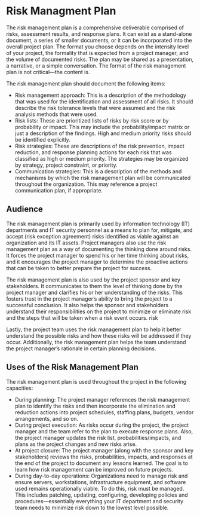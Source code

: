 # Risk Managment Plan

The risk management plan is a comprehensive deliverable comprised of risks, assessment results, and response plans. It can exist as a stand-alone document, a series of smaller documents, or it can be incorporated into the overall project plan. The format you choose depends on the intensity level of your project, the formality that is expected from a project manager, and the volume of documented risks. The plan may be shared as a presentation, a narrative, or a simple conversation. The format of the risk management plan is not critical—the content is.

The risk management plan should document the following items:

- Risk management approach: This is a description of the methodology that was used for the identification and assessment of all risks. It should describe the risk tolerance levels that were assumed and the risk analysis methods that were used.
- Risk lists: These are prioritized lists of risks by risk score or by probability or impact. This may include the probability/impact matrix or just a description of the findings. High and medium priority risks should be identified explicitly.
- Risk strategies: These are descriptions of the risk prevention, impact reduction, and response planning actions for each risk that was classified as high or medium priority. The strategies may be organized by strategy, project constraint, or priority. 
- Communication strategies: This is a description of the methods and mechanisms by which the risk management plan will be communicated throughout the organization. This may reference a project communication plan, if appropriate.

## Audience

The risk management plan is primarily used by information technology (IT) departments and IT security personnel as a means to plan for, mitigate, and accept (risk exception agreement) risks identified as viable against an organization and its IT assets. Project managers also use the risk management plan as a way of documenting the thinking done around risks. It forces the project manager to spend his or her time thinking about risks, and it encourages the project manager to determine the proactive actions that can be taken to better prepare the project for success.

The risk management plan is also used by the project sponsor and key stakeholders. It communicates to them the level of thinking done by the project manager and clarifies his or her understanding of the risks. This fosters trust in the project manager’s ability to bring the project to a successful conclusion. It also helps the sponsor and stakeholders understand their responsibilities on the project to minimize or eliminate risk and the steps that will be taken when a risk event occurs.	risk

Lastly, the project team uses the risk management plan to help it better understand the possible risks and how these risks will be addressed if they occur. Additionally, the risk management plan helps the team understand the project manager’s rationale in certain planning decisions.

## Uses of the Risk Management Plan

The risk management plan is used throughout the project in the following capacities:

- During planning: The project manager references the risk management plan to identify the risks and then incorporate the elimination and reduction actions into project schedules, staffing plans, budgets, vendor arrangements, and so on.
- During project execution: As risks occur during the project, the project manager and the team refer to the plan to execute response plans. Also, the project manager updates the risk list, probabilities/impacts, and plans as the project changes and new risks arise.
- At project closure: The project manager (along with the sponsor and key stakeholders) reviews the risks, probabilities, impacts, and responses at the end of the project to document any lessons learned. The goal is to learn how risk management can be improved on future projects.
- During day-to-day operations: Organizations need to manage risk and ensure servers, workstations, infrastructure equipment, and software used remains operationally viable. To do this, risk must be managed. This includes patching, updating, configuring, developing policies and procedures—essentially everything your IT department and security team needs to minimize risk down to the lowest level possible.
